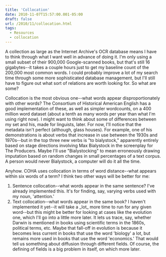 ```yaml
---
title: 'Collocation'
date: 2010-11-07T15:57:00.001-05:00
draft: false
url: /2010/11/collocation.html
tags:
  - Resources
  - collocation
---
```


A collection as large as the Internet Archive's OCR database means I have to think through what I want well in advance of doing it. I'm only using a small subset of their 900,000 Google-scanned books, but that's still 16 gigabytes--it takes a couple hours just to get my baseline count of the 200,000 most common words. I could probably improve a lot of my search time through some more sophisticated database management, but I'll still have to figure out what sort of relations are worth looking for. So what are some?

Collocation is the most obvious one--what words appear disproportionately with other words? The Consortium of Historical American English has a good implementation of these, as well as simpler wordcounts, on a 400 million word dataset (about a tenth as many words per year than what I'm using right now). I might want to think about some of differences between my set and his, made for linguists, later. For now, I'll notice that the metadata isn't perfect (although, glass houses). For example, one of his demonstrations is about verbs that increase in use between the 1930s and 1970s--but in the top three new verbs is "to bialystock," apparently entirely based on stage directions involving Max Bialystock in the screenplay for The Producers. Maybe I'll use "Bialystocking" to mean erroneously drawing imputation based on random changes in small percentages of a text corpus. A person would never Bialystock, a computer will do it all the time.

Anyhow. COHA uses collocation in terms of word distance--what appears within six words of a term? I think two other ways will be better for me:

1. Sentence collocation--what words appear in the same sentence? I've already implemented this. It's for finding, say, varying verbs used with my noun, 'attention.'
2. Text collocation--what words appear in the same book? I haven't implemented it yet--it will take a \_lot\_ more time to run for any given word--but this might be better for looking at cases like the evolution one, which I'll go into a little more later. It lets us trace, say, whether Darwin is mentioned in books using scientific terms in the 1860s, political terms, etc. Maybe that fall-off in evolution is because it becomes less current in books that use the word 'biology' a lot, but remains more used in books that use the word 'economics.' That would tell us something about diffusion through different fields. Of course, the defining of fields is a big problem in itself, on which more later.
